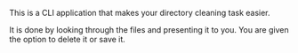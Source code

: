 This is a CLI application that makes your directory cleaning task easier.

It is done by looking through the files and presenting it to you. You are given the option to delete it or save it.
